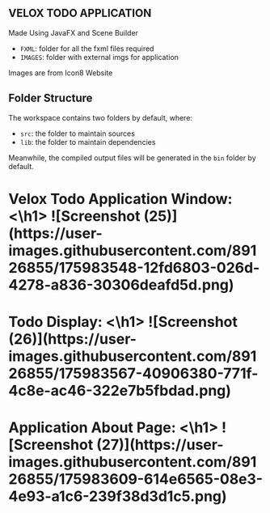 ## VELOX TODO APPLICATION

Made Using JavaFX and Scene Builder

- `FXML`: folder for all the fxml files required
- `IMAGES`: folder with external imgs for application

Images are from Icon8 Website

## Folder Structure

The workspace contains two folders by default, where:

- `src`: the folder to maintain sources
- `lib`: the folder to maintain dependencies

Meanwhile, the compiled output files will be generated in the `bin` folder by default.
<h1>Velox Todo Application Window: <\h1>
![Screenshot (25)](https://user-images.githubusercontent.com/89126855/175983548-12fd6803-026d-4278-a836-30306deafd5d.png)
<h1>Todo Display: <\h1>
![Screenshot (26)](https://user-images.githubusercontent.com/89126855/175983567-40906380-771f-4c8e-ac46-322e7b5fbdad.png)
<h1>Application About Page: <\h1>
![Screenshot (27)](https://user-images.githubusercontent.com/89126855/175983609-614e6565-08e3-4e93-a1c6-239f38d3d1c5.png)
